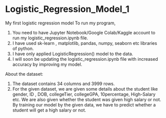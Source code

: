 # Logistic_Regression_Model_1
My first logistic regression model
To run my program,
  1. You need to have Jupyter Notebook/Google Colab/Kaggle account to run my logistic_regression.ipynb file.
  2. I have used sk-learn , matplotlib, pandas, numpy, seaborn etc libraries of python.
  3. I have only applied LogisticRegression() model to the data.
  4. I will soon be updating the logistic_regression.ipynb file with increased accuracy by improving my model.

About the dataset:
  1. The dataset contains 34 columns and 3999 rows.
  2. For the given dataset, we are given some details about the student like gender, ID , DOB, collegeTier, collegeGPA, 10percentage, High-Salary etc. We are also given whether the student was given high salary or not. By training our model by the given data, we have to predict whether a student will get a high salary or not.

